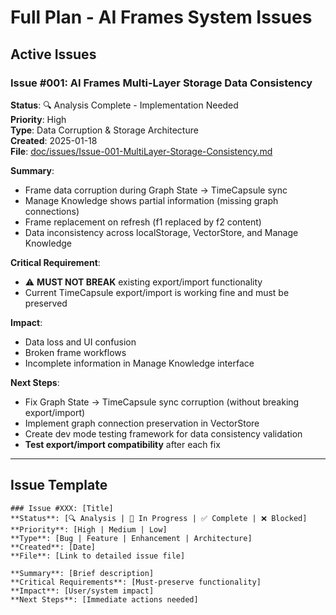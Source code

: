 # Full Plan - AI Frames System Issues

## Active Issues

### Issue #001: AI Frames Multi-Layer Storage Data Consistency
**Status**: 🔍 Analysis Complete - Implementation Needed  
**Priority**: High  
**Type**: Data Corruption & Storage Architecture  
**Created**: 2025-01-18  
**File**: [doc/issues/Issue-001-MultiLayer-Storage-Consistency.md](./issues/Issue-001-MultiLayer-Storage-Consistency.md)

**Summary**: 
- Frame data corruption during Graph State → TimeCapsule sync
- Manage Knowledge shows partial information (missing graph connections)
- Frame replacement on refresh (f1 replaced by f2 content)
- Data inconsistency across localStorage, VectorStore, and Manage Knowledge

**Critical Requirement**: 
- ⚠️ **MUST NOT BREAK** existing export/import functionality
- Current TimeCapsule export/import is working fine and must be preserved

**Impact**: 
- Data loss and UI confusion
- Broken frame workflows
- Incomplete information in Manage Knowledge interface

**Next Steps**: 
- Fix Graph State → TimeCapsule sync corruption (without breaking export/import)
- Implement graph connection preservation in VectorStore
- Create dev mode testing framework for data consistency validation
- **Test export/import compatibility** after each fix

---

## Issue Template

```
### Issue #XXX: [Title]
**Status**: [🔍 Analysis | 🔧 In Progress | ✅ Complete | ❌ Blocked]
**Priority**: [High | Medium | Low]
**Type**: [Bug | Feature | Enhancement | Architecture]
**Created**: [Date]
**File**: [Link to detailed issue file]

**Summary**: [Brief description]
**Critical Requirements**: [Must-preserve functionality]
**Impact**: [User/system impact]
**Next Steps**: [Immediate actions needed]
``` 